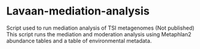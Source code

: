 # Lavaan-mediation-analysis
Script used to run mediation analysis of TSI metagenomes (Not published)
This script runs the mediation and moderation analysis using Metaphlan2 abundance tables and a table of environmental metadata.

